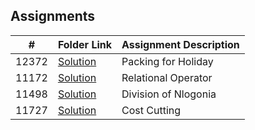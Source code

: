 ## Assignments

|   #   | Folder Link                    | Assignment Description |
| :---: | ------------------------------ | ---------------------- |
| 12372 | [Solution](/Assignments/12372) | Packing for Holiday    |
| 11172 | [Solution](/Assignments/11172) | Relational Operator    |
| 11498 | [Solution](/Assignments/11498) | Division of Nlogonia   |
| 11727 | [Solution](/Assignments/11727) | Cost Cutting           |
